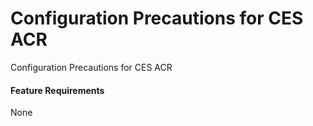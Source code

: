Configuration Precautions for CES ACR
=====================================

Configuration Precautions for CES ACR

#### Feature Requirements

None